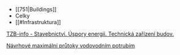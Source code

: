 - [[751|Buildings]]
- Celky
- [[#Infrastruktura]]

[TZB-info - Stavebnictví. Úspory energií. Technická zařízení budov.](https://www.tzb-info.cz/)

[Návrhové maximální průtoky vodovodním potrubím](http://tzb.fsv.cvut.cz/vyucujici/hadraba/podklady/prutoky_voda.htm)







